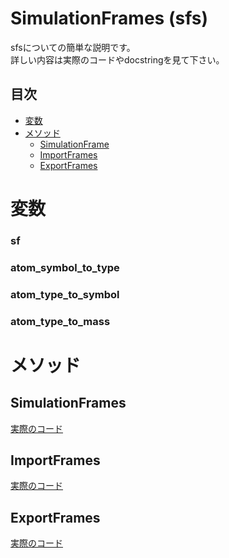 # SimulationFrames (sfs)
sfsについての簡単な説明です。<br>
詳しい内容は実際のコードやdocstringを見て下さい。

## 目次
- [変数](#anchor1)<br>
- [メソッド](#anchor2)
  - [SimulationFrame](#anchor3)
  - [ImportFrames](#anchor4)
  - [ExportFrames](#anchor5)
<a id="anchor1"></a>
# 変数 
### sf
### atom_symbol_to_type
### atom_type_to_symbol
### atom_type_to_mass
<a id="anchor2"></a>
# メソッド
<a id="anchor3"></a>
## SimulationFrames 
[実際のコード](https://github.com/kainakajima11/limda/src/limda/SimulationFrames.py)
<a id="anchor4"></a>
## ImportFrames
[実際のコード](https://github.com/kainakajima11/limda/src/limda/import_frames.py)
<a id="anchor5"></a>
## ExportFrames
[実際のコード](https://github.com/kainakajima11/limda/src/limda/export_frames.py)
